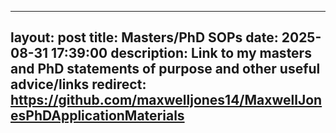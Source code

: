 
---
layout: post
title: Masters/PhD SOPs
date: 2025-08-31 17:39:00
description:  Link to my masters and PhD statements of purpose and other useful advice/links
redirect: https://github.com/maxwelljones14/MaxwellJonesPhDApplicationMaterials
---
